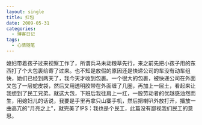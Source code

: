 ```yaml
---
layout: single
title: 扛包
date: 2009-05-31
categories:
  - 博客日记
tags:
  - 心情随笔
---
```


媳妇带着孩子过来视察工作了，所谓兵马未动粮草先行，来之前先把小孩子用的东西打了个大包裹给寄了过来。也不知是放假的原因还是快递公司的车没有动车组快，她们已经到两天了，我今天才收到包裹。一个很大的包裹，被快递公司在外面又包了一层蛇皮袋，然后又用透明胶带在外面缠了几圈，再加上一层土，看起来让我想到了民工兄弟。就这大包，下班后我往肩上一扛，一股劳动者的优越感油然而生，用媳妇儿的话说，我要是手里再拿只山寨手机，然后把喇叭外放打开，播放一曲高亢的\"月亮之上\"，就完美了!PS：我也是个民工，此篇没有鄙视我们民工的意思。
